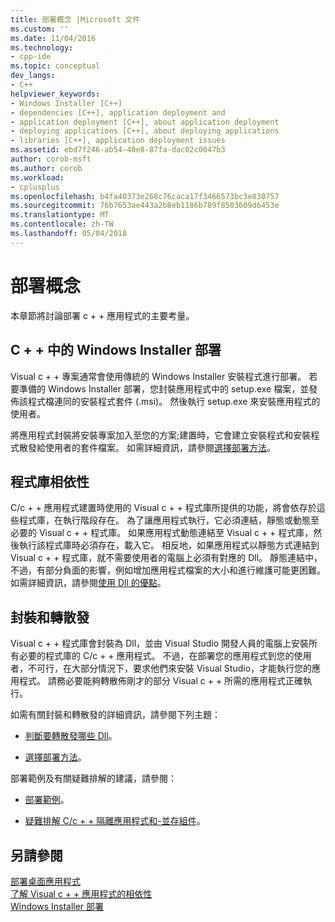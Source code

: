 ```yaml
---
title: 部署概念 |Microsoft 文件
ms.custom: ''
ms.date: 11/04/2016
ms.technology:
- cpp-ide
ms.topic: conceptual
dev_langs:
- C++
helpviewer_keywords:
- Windows Installer [C++]
- dependencies [C++], application deployment and
- application deployment [C++], about application deployment
- deploying applications [C++], about deploying applications
- libraries [C++], application deployment issues
ms.assetid: ebd7f246-ab54-40e8-87fa-dac02c0047b3
author: corob-msft
ms.author: corob
ms.workload:
- cplusplus
ms.openlocfilehash: b4fa40373e268c76caca17f3466573bc3e830757
ms.sourcegitcommit: 76b7653ae443a2b8eb1186b789f8503609d6453e
ms.translationtype: MT
ms.contentlocale: zh-TW
ms.lasthandoff: 05/04/2018
---
```

# <a name="deployment-concepts"></a>部署概念
本章節將討論部署 c + + 應用程式的主要考量。  
  
## <a name="windows-installer-deployment-in-c"></a>C + + 中的 Windows Installer 部署  
 Visual c + + 專案通常會使用傳統的 Windows Installer 安裝程式進行部署。 若要準備的 Windows Installer 部署，您封裝應用程式中的 setup.exe 檔案，並發佈該程式檔連同的安裝程式套件 (.msi)。 然後執行 setup.exe 來安裝應用程式的使用者。  
  
 將應用程式封裝將安裝專案加入至您的方案;建置時，它會建立安裝程式和安裝程式散發給使用者的套件檔案。 如需詳細資訊，請參閱[選擇部署方法](../ide/choosing-a-deployment-method.md)。  
  
## <a name="library-dependencies"></a>程式庫相依性  
 C/c + + 應用程式建置時使用的 Visual c + + 程式庫所提供的功能，將會依存於這些程式庫，在執行階段存在。 為了讓應用程式執行，它必須連結，靜態或動態至必要的 Visual c + + 程式庫。 如果應用程式動態連結至 Visual c + + 程式庫，然後執行該程式庫時必須存在，載入它。 相反地，如果應用程式以靜態方式連結到 Visual c + + 程式庫，就不需要使用者的電腦上必須有對應的 Dll。 靜態連結中，不過，有部分負面的影響，例如增加應用程式檔案的大小和進行維護可能更困難。 如需詳細資訊，請參閱[使用 Dll 的優點](../build/dlls-in-visual-cpp.md#advantages-of-using-dlls)。  
  
## <a name="packaging-and-redistributing"></a>封裝和轉散發  
 Visual c + + 程式庫會封裝為 Dll，並由 Visual Studio 開發人員的電腦上安裝所有必要的程式庫的 C/c + + 應用程式。 不過，在部署您的應用程式到您的使用者，不可行，在大部分情況下，要求他們來安裝 Visual Studio，才能執行您的應用程式。 請務必要能夠轉散佈剛才的部分 Visual c + + 所需的應用程式正確執行。  
  
 如需有關封裝和轉散發的詳細資訊，請參閱下列主題：  
  
-   [判斷要轉散發哪些 Dll](../ide/determining-which-dlls-to-redistribute.md)。  
  
-   [選擇部署方法](../ide/choosing-a-deployment-method.md)。  
  
 部署範例及有關疑難排解的建議，請參閱：  
  
-   [部署範例](../ide/deployment-examples.md)。  
  
-   [疑難排解 C/c + + 隔離應用程式和-並存組件](../build/troubleshooting-c-cpp-isolated-applications-and-side-by-side-assemblies.md)。  
  
## <a name="see-also"></a>另請參閱  
 [部署桌面應用程式](../ide/deploying-native-desktop-applications-visual-cpp.md)   
 [了解 Visual c + + 應用程式的相依性](../ide/understanding-the-dependencies-of-a-visual-cpp-application.md)   
 [Windows Installer 部署](http://msdn.microsoft.com/en-us/121be21b-b916-43e2-8f10-8b080516d2a0)